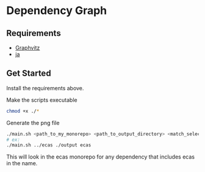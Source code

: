 # Dependency Graph

## Requirements

- [Graphvitz](https://graphviz.gitlab.io/download/)
- [ja](https://jqlang.github.io/jq/download/)

## Get Started

Install the requirements above.

Make the scripts executable

```bash
chmod +x ./*
```

Generate the png file

```bash
./main.sh <path_to_my_monorepo> <path_to_output_directory> <match_selection>
# ex:
./main.sh ../ecas ./output ecas
```

This will look in the ecas monorepo for any dependency that includes ecas in the name.
